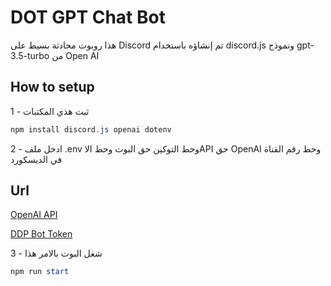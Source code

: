 #  DOT GPT Chat Bot

هذا روبوت محادثة بسيط على Discord تم إنشاؤه باستخدام discord.js ونموذج gpt-3.5-turbo من Open AI


## How to setup

1 - ثبت هذي المكتبات
```powershell
npm install discord.js openai dotenv
```

2 - ادخل ملف .env وحط التوكين حق البوت وحط الاAPI حق OpenAI  وحط رقم القناة في الديسكورد
## Url
[OpenAI API](https://platform.openai.com/account/api-keys)

[DDP Bot Token](https://discord.com/developers/applications)


3 - شغل البوت بالامر هذا 
```powershell
npm run start
```
